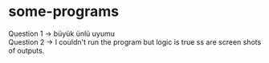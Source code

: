 # some-programs
Question 1 -> büyük ünlü uyumu <br>
Question 2 -> I couldn't run the program but logic is true
ss are screen shots of outputs.
